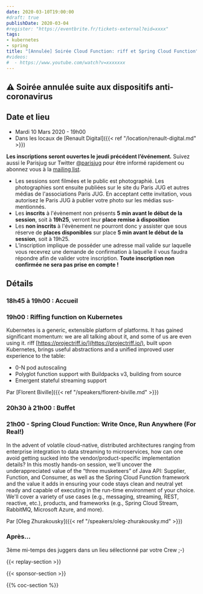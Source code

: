 ```yaml
---
date: 2020-03-10T19:00:00
#draft: true
publishDate: 2020-03-04
#register: "https://eventbrite.fr/tickets-external?eid=xxxx"
tags:
- kubernetes
- spring
title: "[Annulée] Soirée Cloud Function: riff et Spring Cloud Function"
#videos:
#  - https://www.youtube.com/watch?v=xxxxxxx
---
```


## ⚠️ Soirée annulée suite aux dispositifs anti-coronavirus

## Date et lieu

- Mardi 10 Mars 2020 - 19h00
- Dans les locaux de [Renault Digital]({{< ref "/location/renault-digital.md" >}})

**Les inscriptions seront ouvertes le jeudi précédent l’événement.** Suivez aussi le Parisjug sur Twitter [@parisjug](https://twitter.com/parisjug) pour être informé rapidement ou abonnez vous à la [mailing list](https://my.sendinblue.com/users/subscribe/js_id/2zu5c/id/1).

- Les sessions sont filmées et le public est photographié. Les photographies sont ensuite publiées sur le site du Paris JUG et autres médias de l'associations Paris JUG. En acceptant cette invitation, vous autorisez le Paris JUG à publier votre photo sur les médias sus-mentionnés.
- Les **inscrits** à l'évènement non présents **5 min avant le début de la session**, soit à **19h25**, verront leur **place remise à disposition**
- Les **non inscrits** à l'évènement ne pourront donc y assister que sous réserve de **places disponibles** sur place **5 min avant le début de la session**, soit à 19h25.
- L’inscription implique de posséder une adresse mail valide sur laquelle vous recevrez une demande de confirmation à laquelle il vous faudra répondre afin de valider votre inscription. **Toute inscription non confirmée ne sera pas prise en compte !**

## Détails

### 18h45 à 19h00 : Accueil

### 19h00 : Riffing function on Kubernetes

Kubernetes is a generic, extensible platform of platforms. It has gained significant momentum: we are all talking about it, and some of us are even using it.
riff [https://projectriff.io/](https://projectriff.io/), built upon Kubernetes, brings useful abstractions and a unified improved user experience to the table:

- 0-N pod autoscaling
- Polyglot function support with Buildpacks v3, building from source
- Emergent stateful streaming support

Par [Florent Biville]({{< ref "/speakers/florent-biville.md" >}})

### 20h30 à 21h00 : Buffet

### 21h00 - Spring Cloud Function: Write Once, Run Anywhere (For Real!)

In the advent of volatile cloud-native, distributed architectures ranging from enterprise integration to data streaming to microservices, how can one avoid getting sucked into the vendor/product-specific implementation details? In this mostly hands-on session, we'll uncover the underappreciated value of the “three musketeers” of Java API: Supplier, Function, and Consumer, as well as the Spring Cloud Function framework and the value it adds in ensuring your code stays clean and neutral yet ready and capable of executing in the run-time environment of your choice. We'll cover a variety of use cases (e.g., messaging, streaming, REST, reactive, etc.), products, and frameworks (e.g., Spring Cloud Stream, RabbitMQ, Microsoft Azure, and more).

Par [Oleg Zhurakousky]({{< ref "/speakers/oleg-zhurakousky.md" >}})

### Après…

3ème mi-temps des juggers dans un lieu sélectionné par votre Crew ;-)

{{< replay-section >}}

{{< sponsor-section >}}

{{% coc-section %}}

